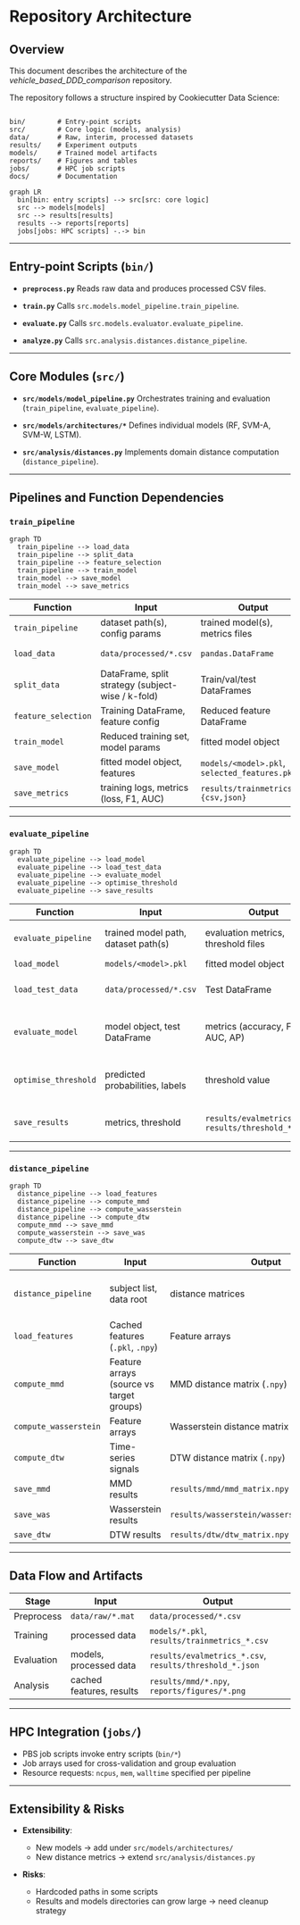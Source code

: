 # Repository Architecture

## Overview

This document describes the architecture of the
*vehicle_based_DDD_comparison* repository.

The repository follows a structure inspired by
Cookiecutter Data Science:

```

bin/        # Entry-point scripts
src/        # Core logic (models, analysis)
data/       # Raw, interim, processed datasets
results/    # Experiment outputs
models/     # Trained model artifacts
reports/    # Figures and tables
jobs/       # HPC job scripts
docs/       # Documentation

````

```mermaid
graph LR
  bin[bin: entry scripts] --> src[src: core logic]
  src --> models[models]
  src --> results[results]
  results --> reports[reports]
  jobs[jobs: HPC scripts] -.-> bin
````

---

## Entry-point Scripts (`bin/`)

* **`preprocess.py`**
  Reads raw data and produces processed CSV files.

* **`train.py`**
  Calls `src.models.model_pipeline.train_pipeline`.

* **`evaluate.py`**
  Calls `src.models.evaluator.evaluate_pipeline`.

* **`analyze.py`**
  Calls `src.analysis.distances.distance_pipeline`.

---

## Core Modules (`src/`)

* **`src/models/model_pipeline.py`**
  Orchestrates training and evaluation (`train_pipeline`, `evaluate_pipeline`).

* **`src/models/architectures/*`**
  Defines individual models (RF, SVM-A, SVM-W, LSTM).

* **`src/analysis/distances.py`**
  Implements domain distance computation (`distance_pipeline`).

---

## Pipelines and Function Dependencies

### `train_pipeline`

```mermaid
graph TD
  train_pipeline --> load_data
  train_pipeline --> split_data
  train_pipeline --> feature_selection
  train_pipeline --> train_model
  train_model --> save_model
  train_model --> save_metrics
```

| Function            | Input                                             | Output                                        | Notes                           |
| ------------------- | ------------------------------------------------- | --------------------------------------------- | ------------------------------- |
| `train_pipeline`    | dataset path(s), config params                    | trained model(s), metrics files               | Orchestrates training workflow  |
| `load_data`         | `data/processed/*.csv`                            | `pandas.DataFrame`                            | Reads preprocessed subject data |
| `split_data`        | DataFrame, split strategy (subject-wise / k-fold) | Train/val/test DataFrames                     | Uses `sklearn.model_selection`  |
| `feature_selection` | Training DataFrame, feature config                | Reduced feature DataFrame                     | e.g. ANOVA, MI, RF importance   |
| `train_model`       | Reduced training set, model params                | fitted model object                           | RF / SVM-A / SVM-W / LSTM       |
| `save_model`        | fitted model object, features                     | `models/<model>.pkl`, `selected_features.pkl` | Stored with joblib              |
| `save_metrics`      | training logs, metrics (loss, F1, AUC)            | `results/trainmetrics_*.{csv,json}`           | Used later in evaluation        |

---

### `evaluate_pipeline`

```mermaid
graph TD
  evaluate_pipeline --> load_model
  evaluate_pipeline --> load_test_data
  evaluate_pipeline --> evaluate_model
  evaluate_pipeline --> optimise_threshold
  evaluate_pipeline --> save_results
```

| Function             | Input                               | Output                                                  | Notes                                 |
| -------------------- | ----------------------------------- | ------------------------------------------------------- | ------------------------------------- |
| `evaluate_pipeline`  | trained model path, dataset path(s) | evaluation metrics, threshold files                     | Orchestrates evaluation workflow      |
| `load_model`         | `models/<model>.pkl`                | fitted model object                                     | joblib load                           |
| `load_test_data`     | `data/processed/*.csv`              | Test DataFrame                                          | Same preprocessing as training        |
| `evaluate_model`     | model object, test DataFrame        | metrics (accuracy, F1, ROC AUC, AP)                     | Outputs raw scores & confusion matrix |
| `optimise_threshold` | predicted probabilities, labels     | threshold value                                         | Search for max F1 (Optuna-based)      |
| `save_results`       | metrics, threshold                  | `results/evalmetrics_*.csv`, `results/threshold_*.json` | Consistent naming per model           |

---

### `distance_pipeline`

```mermaid
graph TD
  distance_pipeline --> load_features
  distance_pipeline --> compute_mmd
  distance_pipeline --> compute_wasserstein
  distance_pipeline --> compute_dtw
  compute_mmd --> save_mmd
  compute_wasserstein --> save_was
  compute_dtw --> save_dtw
```

| Function              | Input                                    | Output                                       | Notes                                 |
| --------------------- | ---------------------------------------- | -------------------------------------------- | ------------------------------------- |
| `distance_pipeline`   | subject list, data root                  | distance matrices                            | Orchestrates domain distance analysis |
| `load_features`       | Cached features (`.pkl`, `.npy`)         | Feature arrays                               | Reuses cache if available             |
| `compute_mmd`         | Feature arrays (source vs target groups) | MMD distance matrix (`.npy`)                 | Kernel-based                          |
| `compute_wasserstein` | Feature arrays                           | Wasserstein distance matrix (`.npy`)         | Uses POT/OT library                   |
| `compute_dtw`         | Time-series signals                      | DTW distance matrix (`.npy`)                 | Uses fastdtw/scipy                    |
| `save_mmd`            | MMD results                              | `results/mmd/mmd_matrix.npy`                 | Numpy array                           |
| `save_was`            | Wasserstein results                      | `results/wasserstein/wasserstein_matrix.npy` | Numpy array                           |
| `save_dtw`            | DTW results                              | `results/dtw/dtw_matrix.npy`                 | Numpy array                           |

---

## Data Flow and Artifacts

| Stage      | Input                    | Output                                                  |
| ---------- | ------------------------ | ------------------------------------------------------- |
| Preprocess | `data/raw/*.mat`         | `data/processed/*.csv`                                  |
| Training   | processed data           | `models/*.pkl`, `results/trainmetrics_*.csv`            |
| Evaluation | models, processed data   | `results/evalmetrics_*.csv`, `results/threshold_*.json` |
| Analysis   | cached features, results | `results/mmd/*.npy`, `reports/figures/*.png`            |

---

## HPC Integration (`jobs/`)

* PBS job scripts invoke entry scripts (`bin/*`)
* Job arrays used for cross-validation and group evaluation
* Resource requests: `ncpus`, `mem`, `walltime` specified per pipeline

---

## Extensibility & Risks

* **Extensibility**:

  * New models → add under `src/models/architectures/`
  * New distance metrics → extend `src/analysis/distances.py`

* **Risks**:

  * Hardcoded paths in some scripts
  * Results and models directories can grow large → need cleanup strategy

